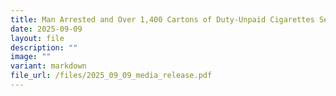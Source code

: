 ```yaml
---
title: Man Arrested and Over 1,400 Cartons of Duty-Unpaid Cigarettes Seized
date: 2025-09-09
layout: file
description: ""
image: ""
variant: markdown
file_url: /files/2025_09_09_media_release.pdf
---
```

